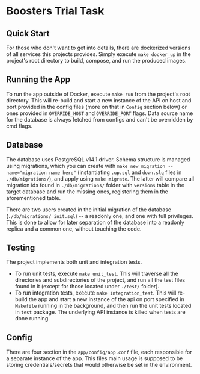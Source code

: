 # Boosters Trial Task

## Quick Start
For those who don't want to get into details, there are dockerized versions of all services this projects provides. 
Simply execute `make docker_up` in the project's root directory to build, compose, and run the produced images.

## Running the App
To run the app outside of Docker, execute `make run` from the project's root directory. This will re-build and start a 
new instance of the API on host and port provided in the config files (more on that in `Config` section below) or ones 
provided in `OVERRIDE_HOST` and `OVERRIDE_PORT` flags. Data source name for the database is always fetched from configs
and can't be overridden by cmd flags.

## Database
The database uses PostgreSQL v14.1 driver. Schema structure is managed using migrations, which you can create with 
`make new_migration --name="migration name here"` (instantiating `.up.sql` and `down.slq` files in `./db/migrations/`), 
and apply using `make migrate`. The latter will compare all migration ids found in `./db/migrations/` folder with 
`versions` table in the target database and run the missing ones, registering them in the aforementioned table.

There are two users created in the initial migration of the database (`./db/migrations/_init.sql`) -- a readonly one, 
and one with full privileges. This is done to allow for later separation of the database into a readonly replica and a 
common one, without touching the code.

## Testing
The project implements both unit and integration tests.
* To run unit tests, execute `make unit_test`. This will traverse all the directories and subdirectories of the project,
    and run all the test files found in it (except for those located under `./test/` folder).
* To run integration tests, execute `make integration_test`. This will re-build the app and start a new instance of the
    api on port specified in `Makefile` running in the background, and then run the unit tests located in `test` package. 
    The underlying API instance is killed when tests are done running.

## Config
There are four section in the `app/config/app.conf` file, each responsible for a separate instance of the app. This 
files main usage is supposed to be storing credentials/secrets that would otherwise be set in the environment. 